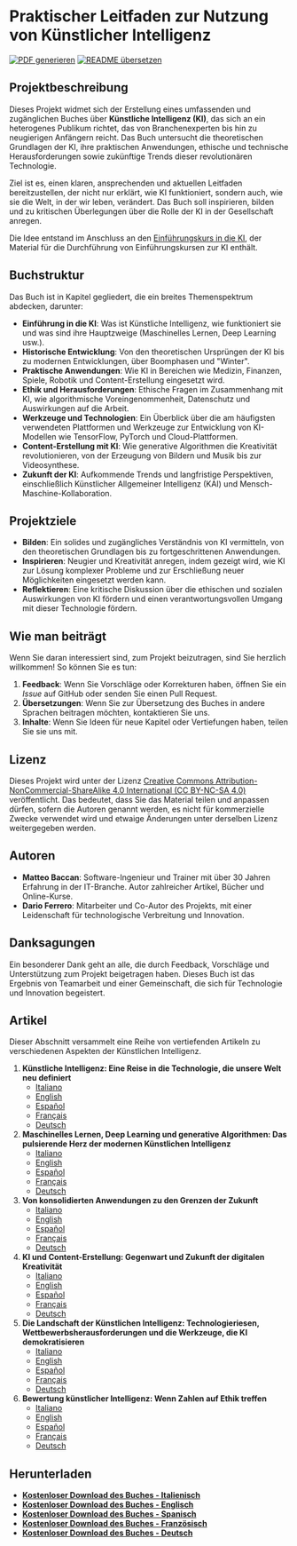 # Praktischer Leitfaden zur Nutzung von Künstlicher Intelligenz

[![PDF generieren](https://github.com/matteobaccan/CorsoAIBook/actions/workflows/generatepdf.yml/badge.svg)](https://github.com/matteobaccan/CorsoAIBook/actions/workflows/generatepdf.yml)
[![README übersetzen](https://github.com/matteobaccan/CorsoAIBook/actions/workflows/translatereadme.yml/badge.svg)](https://github.com/matteobaccan/CorsoAIBook/actions/workflows/translatereadme.yml)

## Projektbeschreibung

Dieses Projekt widmet sich der Erstellung eines umfassenden und zugänglichen Buches über **Künstliche Intelligenz (KI)**, das sich an ein heterogenes Publikum richtet, das von Branchenexperten bis hin zu neugierigen Anfängern reicht. Das Buch untersucht die theoretischen Grundlagen der KI, ihre praktischen Anwendungen, ethische und technische Herausforderungen sowie zukünftige Trends dieser revolutionären Technologie.

Ziel ist es, einen klaren, ansprechenden und aktuellen Leitfaden bereitzustellen, der nicht nur erklärt, wie KI funktioniert, sondern auch, wie sie die Welt, in der wir leben, verändert. Das Buch soll inspirieren, bilden und zu kritischen Überlegungen über die Rolle der KI in der Gesellschaft anregen.

Die Idee entstand im Anschluss an den [Einführungskurs in die KI](https://github.com/matteobaccan/CorsoAI), der Material für die Durchführung von Einführungskursen zur KI enthält.

## Buchstruktur

Das Buch ist in Kapitel gegliedert, die ein breites Themenspektrum abdecken, darunter:

- **Einführung in die KI**: Was ist Künstliche Intelligenz, wie funktioniert sie und was sind ihre Hauptzweige (Maschinelles Lernen, Deep Learning usw.).
- **Historische Entwicklung**: Von den theoretischen Ursprüngen der KI bis zu modernen Entwicklungen, über Boomphasen und "Winter".
- **Praktische Anwendungen**: Wie KI in Bereichen wie Medizin, Finanzen, Spiele, Robotik und Content-Erstellung eingesetzt wird.
- **Ethik und Herausforderungen**: Ethische Fragen im Zusammenhang mit KI, wie algorithmische Voreingenommenheit, Datenschutz und Auswirkungen auf die Arbeit.
- **Werkzeuge und Technologien**: Ein Überblick über die am häufigsten verwendeten Plattformen und Werkzeuge zur Entwicklung von KI-Modellen wie TensorFlow, PyTorch und Cloud-Plattformen.
- **Content-Erstellung mit KI**: Wie generative Algorithmen die Kreativität revolutionieren, von der Erzeugung von Bildern und Musik bis zur Videosynthese.
- **Zukunft der KI**: Aufkommende Trends und langfristige Perspektiven, einschließlich Künstlicher Allgemeiner Intelligenz (KAI) und Mensch-Maschine-Kollaboration.

## Projektziele

- **Bilden**: Ein solides und zugängliches Verständnis von KI vermitteln, von den theoretischen Grundlagen bis zu fortgeschrittenen Anwendungen.
- **Inspirieren**: Neugier und Kreativität anregen, indem gezeigt wird, wie KI zur Lösung komplexer Probleme und zur Erschließung neuer Möglichkeiten eingesetzt werden kann.
- **Reflektieren**: Eine kritische Diskussion über die ethischen und sozialen Auswirkungen von KI fördern und einen verantwortungsvollen Umgang mit dieser Technologie fördern.

## Wie man beiträgt

Wenn Sie daran interessiert sind, zum Projekt beizutragen, sind Sie herzlich willkommen! So können Sie es tun:

1. **Feedback**: Wenn Sie Vorschläge oder Korrekturen haben, öffnen Sie ein *Issue* auf GitHub oder senden Sie einen Pull Request.
2. **Übersetzungen**: Wenn Sie zur Übersetzung des Buches in andere Sprachen beitragen möchten, kontaktieren Sie uns.
3. **Inhalte**: Wenn Sie Ideen für neue Kapitel oder Vertiefungen haben, teilen Sie sie uns mit.

## Lizenz

Dieses Projekt wird unter der Lizenz [Creative Commons Attribution-NonCommercial-ShareAlike 4.0 International (CC BY-NC-SA 4.0)](https://creativecommons.org/licenses/by-nc-sa/4.0/) veröffentlicht. Das bedeutet, dass Sie das Material teilen und anpassen dürfen, sofern die Autoren genannt werden, es nicht für kommerzielle Zwecke verwendet wird und etwaige Änderungen unter derselben Lizenz weitergegeben werden.

## Autoren

- **Matteo Baccan**: Software-Ingenieur und Trainer mit über 30 Jahren Erfahrung in der IT-Branche. Autor zahlreicher Artikel, Bücher und Online-Kurse.
- **Dario Ferrero**: Mitarbeiter und Co-Autor des Projekts, mit einer Leidenschaft für technologische Verbreitung und Innovation.

## Danksagungen

Ein besonderer Dank geht an alle, die durch Feedback, Vorschläge und Unterstützung zum Projekt beigetragen haben. Dieses Buch ist das Ergebnis von Teamarbeit und einer Gemeinschaft, die sich für Technologie und Innovation begeistert.

## Artikel

Dieser Abschnitt versammelt eine Reihe von vertiefenden Artikeln zu verschiedenen Aspekten der Künstlichen Intelligenz.

1.  **Künstliche Intelligenz: Eine Reise in die Technologie, die unsere Welt neu definiert**
    -   [Italiano](articoli/01-L'Intelligenza%20Artificiale%20-%20Un%20Viaggio%20nella%20Tecnologia%20Che%20Sta%20Ridefinendo%20il%20Nostro%20Mondo/L'Intelligenza%20Artificiale%20-%20Un%20Viaggio%20nella%20Tecnologia%20Che%20Sta%20Ridefinendo%20il%20Nostro%20Mondo.md)
    -   [English](articoli/01-L'Intelligenza%20Artificiale%20-%20Un%20Viaggio%20nella%20Tecnologia%20Che%20Sta%20Ridefinendo%20il%20Nostro%20Mondo/L'Intelligenza%20Artificiale%20-%20Un%20Viaggio%20nella%20Tecnologia%20Che%20Sta%20Ridefinendo%20il%20Nostro%20Mondo_en.md)
    -   [Español](articoli/01-L'Intelligenza%20Artificiale%20-%20Un%20Viaggio%20nella%20Tecnologia%20Che%20Sta%20Ridefinendo%20il%20Nostro%20Mondo/L'Intelligenza%20Artificiale%20-%20Un%20Viaggio%20nella%20Tecnologia%20Che%20Sta%20Ridefinendo%20il%20Nostro%20Mondo_es.md)
    -   [Français](articoli/01-L'Intelligenza%20Artificiale%20-%20Un%20Viaggio%20nella%20Tecnologia%20Che%20Sta%20Ridefinendo%20il%20Nostro%20Mondo/L'Intelligenza%20Artificiale%20-%20Un%20Viaggio%20nella%20Tecnologia%20Che%20Sta%20Ridefinendo%20il%20Nostro%20Mondo_fr.md)
    -   [Deutsch](articoli/01-L'Intelligenza%20Artificiale%20-%20Un%20Viaggio%20nella%20Tecnologia%20Che%20Sta%20Ridefinendo%20il%20Nostro%20Mondo/L'Intelligenza%20Artificiale%20-%20Un%20Viaggio%20nella%20Tecnologia%20Che%20Sta%20Ridefinendo%20il%20Nostro%20Mondo_de.md)
2.  **Maschinelles Lernen, Deep Learning und generative Algorithmen: Das pulsierende Herz der modernen Künstlichen Intelligenz**
    -   [Italiano](articoli/02-Machine%20Learning%2C%20Deep%20Learning%20e%20Algoritmi%20Generativi%20Il%20Cuore%20Pulsante%20dell'Intelligenza%20Artificiale%20Moderna/Machine%20Learning%2C%20Deep%20Learning%20e%20Algoritmi%20Generativi%20Il%20Cuore%20Pulsante%20dell'Intelligenza%20Artificiale%20Moderna.md)
    -   [English](articoli/02-Machine%20Learning%2C%20Deep%20Learning%20e%20Algoritmi%20Generativi%20Il%20Cuore%20Pulsante%20dell'Intelligenza%20Artificiale%20Moderna/Machine%20Learning%2C%20Deep%20Learning%20e%20Algoritmi%20Generativi%20Il%20Cuore%20Pulsante%20dell'Intelligenza%20Artificiale%20Moderna_en.md)
    -   [Español](articoli/02-Machine%20Learning%2C%20Deep%20Learning%20e%20Algoritmi%20Generativi%20Il%20Cuore%20Pulsante%20dell'Intelligenza%20Artificiale%20Moderna/Machine%20Learning%2C%20Deep%20Learning%20e%20Algoritmi%20Generativi%20Il%20Cuore%20Pulsante%20dell'Intelligenza%20Artificiale%20Moderna_es.md)
    -   [Français](articoli/02-Machine%20Learning%2C%20Deep%20Learning%20e%20Algoritmi%20Generativi%20Il%20Cuore%20Pulsante%20dell'Intelligenza%20Artificiale%20Moderna/Machine%20Learning%2C%20Deep%20Learning%20e%20Algoritmi%20Generativi%20Il%20Cuore%20Pulsante%20dell'Intelligenza%20Artificiale%20Moderna_fr.md)
    -   [Deutsch](articoli/02-Machine%20Learning%2C%20Deep%20Learning%20e%20Algoritmi%20Generativi%20Il%20Cuore%20Pulsante%20dell'Intelligenza%20Artificiale%20Moderna/Machine%20Learning%2C%20Deep%20Learning%20e%20Algoritmi%20Generativi%20Il%20Cuore%20Pulsante%20dell'Intelligenza%20Artificiale%20Moderna_de.md)
3.  **Von konsolidierten Anwendungen zu den Grenzen der Zukunft**
    -   [Italiano](articoli/03-Dalle%20Applicazioni%20Consolidate%20alle%20Frontiere%20del%20Futuro/Dalle%20Applicazioni%20Consolidate%20alle%20Frontiere%20del%20Futuro.md)
    -   [English](articoli/03-Dalle%20Applicazioni%20Consolidate%20alle%20Frontiere%20del%20Futuro/Dalle%20Applicazioni%20Consolidate%20alle%20Frontiere%20del%20Futuro_en.md)
    -   [Español](articoli/03-Dalle%20Applicazioni%20Consolidate%20alle%20Frontiere%20del%20Futuro/Dalle%20Applicazioni%20Consolidate%20alle%20Frontiere%20del%20Futuro_es.md)
    -   [Français](articoli/03-Dalle%20Applicazioni%20Consolidate%20alle%20Frontiere%20del%20Futuro/Dalle%20Applicazioni%20Consolidate%20alle%20Frontiere%20del%20Futuro_fr.md)
    -   [Deutsch](articoli/03-Dalle%20Applicazioni%20Consolidate%20alle%20Frontiere%20del%20Futuro/Dalle%20Applicazioni%20Consolidate%20alle%20Frontiere%20del%20Futuro_de.md)
4.  **KI und Content-Erstellung: Gegenwart und Zukunft der digitalen Kreativität**
    -   [Italiano](articoli/04-AI_Creazione_Contenuti/AI_Creazione_Contenuti.md)
    -   [English](articoli/04-AI_Creazione_Contenuti/AI_Creazione_Contenuti_en.md)
    -   [Español](articoli/04-AI_Creazione_Contenuti/AI_Creazione_Contenuti_es.md)
    -   [Français](articoli/04-AI_Creazione_Contenuti/AI_Creazione_Contenuti_fr.md)
    -   [Deutsch](articoli/04-AI_Creazione_Contenuti/AI_Creazione_Contenuti_de.md)
5.  **Die Landschaft der Künstlichen Intelligenz: Technologieriesen, Wettbewerbsherausforderungen und die Werkzeuge, die KI demokratisieren**
    -   [Italiano](articoli/05-AI%20Aziende%20e%20Servizi/IA_Aziende_e_Servizi%20.md)
    -   [English](articoli/05-AI%20Aziende%20e%20Servizi/IA_Aziende_e_Servizi_en.md)
    -   [Español](articoli/05-AI%20Aziende%20e%20Servizi/IA_Aziende_e_Servizi_es.md)
    -   [Français](articoli/05-AI%20Aziende%20e%20Servizi/IA_Aziende_e_Servizi%20_fr.md)
    -   [Deutsch](articoli/05-AI%20Aziende%20e%20Servizi/IA_Aziende_e_Servizi%20_de.md)
6.  **Bewertung künstlicher Intelligenz: Wenn Zahlen auf Ethik treffen**
    -   [Italiano](articoli/06-AI%20Valutazione%20ed%20Etica/AI_Valutazione_ed_etica.md)
    -   [English](articoli/06-AI%20Valutazione%20ed%20Etica/AI_Valutazione_ed_etica_en.md)
    -   [Español](articoli/06-AI%20Valutazione%20ed%20Etica/AI_Valutazione_ed_etica_es.md)
    -   [Français](articoli/06-AI%20Valutazione%20ed%20Etica/AI_Valutazione_ed_etica_fr.md)
    -   [Deutsch](articoli/06-AI%20Valutazione%20ed%20Etica/AI_Valutazione_ed_etica_de.md)

## Herunterladen

- __[Kostenloser Download des Buches - Italienisch](https://github.com/matteobaccan/CorsoAIBook/raw/refs/heads/main/book/Corso_AI_Book-it.pdf)__
- __[Kostenloser Download des Buches - Englisch](https://github.com/matteobaccan/CorsoAIBook/raw/refs/heads/main/book/Corso_AI_Book-en.pdf)__
- __[Kostenloser Download des Buches - Spanisch](https://github.com/matteobaccan/CorsoAIBook/raw/refs/heads/main/book/Corso_AI_Book-es.pdf)__
- __[Kostenloser Download des Buches - Französisch](https://github.com/matteobaccan/CorsoAIBook/raw/refs/heads/main/book/Corso_AI_Book-fr.pdf)__
- __[Kostenloser Download des Buches - Deutsch](https://github.com/matteobaccan/CorsoAIBook/raw/refs/heads/main/book/Corso_AI_Book-de.pdf)__

